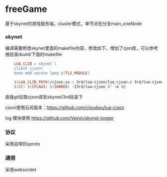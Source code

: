 # freeGame
基于skynet的游戏服务端，cluster模式，单节点在分支main_oneNode

### skynet
编译需要修改skynet里面的makefile内容，修改如下，增加了cjon库，可以参考根目录/build/下面的makefile

```makefile
    LUA_CLIB = skynet \
    client cjson\
    bson md5 sproto lpeg $(TLS_MODULE)
```

```makefile
    $(LUA_CLIB_PATH)/cjson.so : 3rd/lua-cjson/lua_cjson.c 3rd/lua-cjson/fpconv.c 3rd/lua-cjson/strbuf.c | $(LUA_CLIB_PATH)
	$(CC) $(CFLAGS) $(SHARED) -I3rd/lua-cjson $^ -o $@ 
```

直接git拉取cjson库到skynet/3rd目录下

cjson使用云风版本：https://github.com/cloudwu/lua-cjson

log 模块使用 https://github.com/Veinin/skynet-logger

### 协议
采用自带的sproto

### 通信
采用websocket
